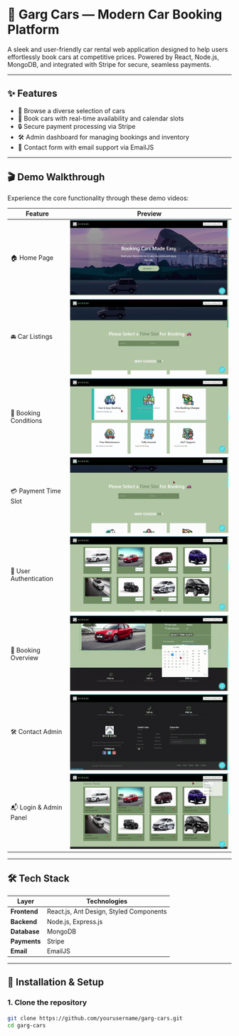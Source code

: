 # 🚗 Garg Cars — Modern Car Booking Platform

A sleek and user-friendly car rental web application designed to help users effortlessly book cars at competitive prices. Powered by React, Node.js, MongoDB, and integrated with Stripe for secure, seamless payments.

---

## ✨ Features

- 🚙 Browse a diverse selection of cars  
- 📅 Book cars with real-time availability and calendar slots  
- 🔒 Secure payment processing via Stripe  
- 🛠️ Admin dashboard for managing bookings and inventory  
- 📧 Contact form with email support via EmailJS  

---

## 🎬 Demo Walkthrough

Experience the core functionality through these demo videos:

| Feature               | Preview                                       |
|-----------------------|----------------------------------------------|
| 🏠 Home Page           | ![Home](videos/v1.gif)                        |
| 🚘 Car Listings        | ![Car Listings](videos/v2.gif)                |
| 📅 Booking Conditions  | ![Booking](videos/v3.gif)                      |
| 💳 Payment Time Slot   | ![Payment](videos/v4.gif)                      |
| 🔐 User Authentication | ![Auth](videos/v5.gif)                         |
| 🧾 Booking Overview    | ![Bookings](videos/v6.gif)                     |
| 🛠️ Contact Admin       | ![Admin](videos/v7.gif)                        |
| 📬 Login & Admin Panel | ![Contact](videos/v8.gif)                      |

---

## 🛠️ Tech Stack

| Layer         | Technologies                       |
|---------------|----------------------------------|
| **Frontend**  | React.js, Ant Design, Styled Components |
| **Backend**   | Node.js, Express.js               |
| **Database**  | MongoDB                          |
| **Payments**  | Stripe                          |
| **Email**     | EmailJS                         |

---

## 🚀 Installation & Setup

### 1. Clone the repository

```bash
git clone https://github.com/yourusername/garg-cars.git
cd garg-cars
